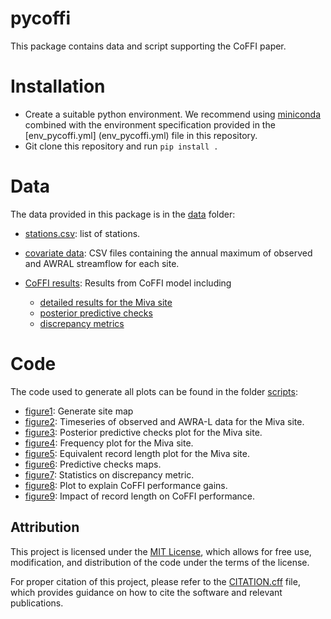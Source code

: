 # pycoffi

This package contains data and script supporting the CoFFI paper.

# Installation
- Create a suitable python environment. We recommend using [miniconda](https://docs.conda.io/projects/miniconda/en/latest/) combined with the environment specification provided in the [env\_pycoffi.yml] (env_pycoffi.yml) file in this repository.
- Git clone this repository and run `pip install .`

# Data
The data provided in this package is in the [data](data) folder:
* [stations.csv](data/stations.csv): list of stations.

* [covariate data](data/covariate): CSV files containing the annual maximum of
  observed and AWRAL streamflow for each site.

* [CoFFI results](outputs): Results from CoFFI model including
    * [detailed results for the Miva site](outputs/results_138001_v7.3)
    * [posterior predictive checks](outputs/posterior_predictive_checks_v7.3)
    * [discrepancy metrics](outputs/metrics_v7.3)

# Code
The code used to generate all plots can be found in the folder
[scripts](scripts):
* [figure1](scripts/figure1_site_map.py): Generate site map
* [figure2](scripts/figure2_data_timeseries.py): Timeseries of observed and
  AWRA-L data for the Miva site.
* [figure3](scripts/figure3_posterior_predictive_checks.py): Posterior
  predictive checks plot for the Miva site.
* [figure4](scripts/figure4_frequency_plot.py): Frequency plot for the Miva
  site.
* [figure5](scripts/figure5_equivalent_record_length.py): Equivalent record
  length plot for the Miva site.
* [figure6](scripts/figure6_predictive_checks_maps.py): Predictive checks maps.
* [figure7](scripts/figure7_discrepancy_stats.py): Statistics on discrepancy
  metric.
* [figure8](scripts/figure8_explain_gains.py): Plot to explain CoFFI
  performance gains.
* [figure9](scripts/figure9_impact_record_length.py): Impact of record length
  on CoFFI performance.


## Attribution
This project is licensed under the [MIT License](LICENSE), which allows for free use, modification, and distribution of the code under the terms of the license.

For proper citation of this project, please refer to the [CITATION.cff](CITATION.cff) file, which provides guidance on how to cite the software and relevant publications.
